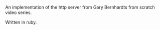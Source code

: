 An implementation of the http server from Gary Bernhardts from scratch video series.

Written in ruby. 
